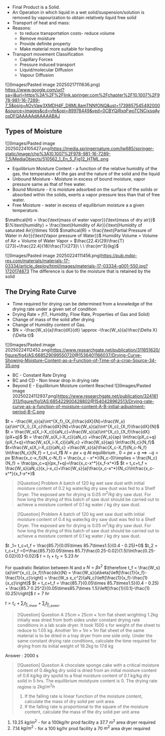- Final Product is a Solid.
- An Operation in which liquid in a wet solid/suspension/solution is removed by vapourization to obtain relatively liquid free solid
- Transport of heat and mass:  
- Reasons: 
	- to reduce transportation costs- reduce volume
	- Remove moisture
	- Provide definite property
	- Make material more suitable for handling
- Transport movement Classification
	- Capillary Forces
	- Pressure induced transport
	- Liquid/molecular Diffusion
	- Vapour Diffusion

![](Images/Pasted image 20250217111636.png)                                    https://www.google.com/url?sa=i&url=https%3A%2F%2Flink.springer.com%2Fchapter%2F10.1007%2F978-981-16-7289-7_5&psig=AOvVaw3XMDH4F_D8ML8amTNNfONQ&ust=1739857545492000&source=images&cd=vfe&opi=89978449&ved=0CBYQjRxqFwoTCNCjxsqAyosDFQAAAAAdAAAAABAJ

## Types of Moisture
![](Images/Pasted image 20250224105427.png)https://media.springernature.com/lw685/springer-static/image/chp%3A10.1007%2F978-981-16-7289-7_5/MediaObjects/510562_1_En_5_Fig12_HTML.png
- Equilibrium Moisture Content - a function of the relative humidity of the gas, the temperature of the gas and the nature of the solid and the liquid
- Unbound Moisture - Moisture in excess of bound moisture, vapor pressure same as that of free water.
- Bound Moisture - it is moisture adsorbed on the surface of the solids or absorbed within the solids, exerts a vapor pressure less than that of free water.
- Free Moisture - water in excess of equilibrium moisture a a given temperature.

$\mathcal{H} = \frac{\text{mass of water vapor}}{\text{mass of dry air}}$
$\%\text{humidity} = \frac{\text{Humidity of Air}}{\text{Humidity of saturated Air}}\times 100$
$\mathcal{R} = \frac{\text{Partial Pressure of Water in Air}}{\text{Vapor pressure of Water}}$
Humidity Volume = Volume of Air + Volume of Water Vapor = $\frac{22.4}{29}\frac{T}{273}+\frac{22.4}{18}\frac{T}{273}\ \ \ \frac{m^3}{kg}$

![](Images/Pasted image 20250224111456.png)https://pub.mdpi-res.com/materials/materials-17-03334/article_deploy/html/images/materials-17-03334-g001-550.jpg?1720174873
The difference is due to the moisture that is retained by the solid

## The Drying Rate Curve
- Time required for drying can be determined from a knowledge of the drying rate under a given set of condition
- Drying Rate = $f$(T, Humidity, Flow Rate, Properties of Gas and Solid)
- Change of mass of the solid after drying
- Change of Humidity content of Gas.
- $N = -\frac{W_s}{a}\frac{dX}{dt} \approx -\frac{W_s}{a}\frac{\Delta X}{\Delta t}$

![](Images/Pasted image 20250224112452.png)https://www.researchgate.net/publication/311651620/figure/fig4/AS:668529099550720@1536401166037/Drying-Curve-Showing-Moisture-Content-as-a-Function-of-Time-of-a-crop-Source-34-35.png
- BC - Constant Rate Drying
- BC and CD - Non linear drop in drying rate
- Beyond E - Equilibrium Moisture content Reached
![](Images/Pasted image 20250224112937.png)https://www.researchgate.net/publication/324161313/figure/fig1/AS:685422900428802@1540428962513/Drying-rate-curve-as-a-function-of-moisture-content-A-B-initial-adjustment-period-B-C.png

$t = -\frac{W_s}{a}\int^{X_f}_{X_i}\frac{dX}{N}=\frac{W_s}{a}\int^{X_i}_{X_c}\frac{dX}{N}+\frac{W_s}{a}\int^{X_c}_{X_f}\frac{dX}{N}$
$t = \frac{W_s(X_i-X_c)}{aN_c}+\frac{W_s}{a}\int^{X_c}_{X_f}\frac{dX}{pX+q}$
$t = \frac{W_s(X_i-X_c)}{aN_c} +\frac{W_s}{ap} \ln\frac{pX_c+q}{pX_f+q}=\frac{W_s(X_i-X_c)}{aN_c} +\frac{W_s}{ap} \ln\frac{N_c}{N_f}$
$t=\frac{W_s(X_i-X_c)}{aN_c} +\frac{W_s}{a}\frac{X_c-X_f}{N_c-N_f} \ln\frac{N_c}{N_f} = t_c+t_f$
$N = px+q$
At equilibrium , $0 = px+q \implies -q = px$
$\frac{x_c-x_f}{N_c-N_f} = \frac{x_c - x^*}{N_c-0}\implies  = \frac{N_c}{N_f} = \frac{px_c+q}{px_f+q}=\frac{x_c-x^*}{x_f-x^*}$
$t = t_c+t_f = \frac{W_s}{aN_c}(x_i-x_c)+\frac{W_s}{a}\frac{x_c-x^*}{N_c}\ln\frac{x_c-x^*}{x_f-x^*}$


> [!Question] Problem
> A batch of 120 kg wet saw dust with initial moisture content of 0.2 kg water/kg dry saw dust was fed to a Shelf Dryer. The exposed are for drying is 0.05 $m^2/kg$ dry saw dust. For how long the drying of this batch of saw dust should be carried out to achieve a moisture content of 0.1 kg water / kg dry saw dust.




> [!Question] Problem
> A batch of 120 kg wet saw dust with initial moisture content of 0.4 kg water/kg dry saw dust was fed to a Shelf Dryer. The exposed are for drying is 0.05 $m^2/kg$ dry saw dust. For how long the drying of this batch of saw dust should be carried out to achieve a moisture content of 0.1 kg water / kg dry saw dust.

$t _1= t_c+t_f = \frac{85.7}{0.05\times 85.7\times1.5}(0.4 - 0.25)+0$
$t_2 = t_c+t_f =0+\frac{85.7}{0.05\times 85.7}\frac{0.25-0.02}{1.5}\ln\frac{0.25-0.02}{0.1-0.02}$
$t = t_1+t_2 = 5.23\ hr$

For quadratic Relation between $N$ and $x$
$N = \beta x^2$
$\therefore t_f = \frac{W_s}{a}\int^{x_c}_{x_f}\frac{dx}{N} = \frac{W_s}{a\beta}\left[\frac{1}{x_f}-\frac{1}{x_c}\right] = \frac{W_s x_c^2}{aN_c}\left[\frac{1}{x_f}-\frac{1}{x_c}\right]$
 $t = t_c+t_f = \frac{85.7}{0.05\times 85.7\times1.5}(0.4 - 0.25) + \frac{85.7 0.25^2}{0.05\times85.7\times 1.5}\left[\frac{1}{0.1}-\frac{1}{0.25}\right]$
$t = 7\ hr$

$t = t_c + \sum_i t_{f_{i, linear}} +\sum_j t_{f_{j,power}}$


> [!Question] Question
> A $25 cm \times 25 cm \times 1 cm$ flat sheet wrighting 1.2kg intially was dried from both sides under constant drying rate conditions in a lab scale dryer. It took 1500 s for weight of the sheet to reduce to 1.05 kg.
> Another $1m\times1m\times1m$ flat sheet of the same material is to be dried in a tray dryer from one side only. Under the same constant drying rate conditions, calculate the time required for drying from its initial weight of 19.2kg to 17.6 kg

Answer : 2000 s


> [!Question] Question
> A chocolate sponge cake with a critical moisture content of 0.4kg/kg dry solid is dried from an initial moisture content of 0.6 kg/kg dry spolid to a final moisture content of 0.1 kg/kg dry soild in 5 hrs. The equilibrium moistyure content is 0. The drying rate regime is $2 kg/m^2h$
> 1. If the falling rate is linear function of the moisture content, calculate the mass of dry solid per unit area.
> 2. If the falling rate is proportional to the square of the moisture content, calculate the mass of the dry solid per unit area 

1. 13.25 $kg/m^2$ -  for a 100kg/hr prod facility a 37.7 $m^2$ area dryer required
2. 7.14 $kg/m^2$ - for a 100 kg/hr prod facility a 70 $m^2$ area dryer required

























































